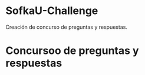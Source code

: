 # SofkaU-Challenge
Creación de concurso de preguntas y respuestas.

<h1>Concursoo de preguntas y respuestas</h1>
